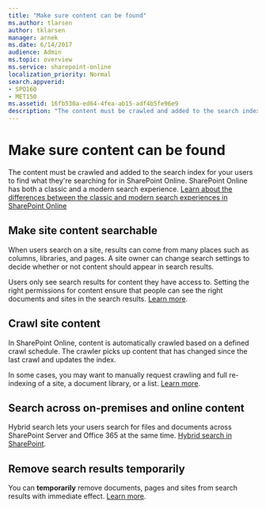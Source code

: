 ```yaml
---
title: "Make sure content can be found"
ms.author: tlarsen
author: tklarsen
manager: arnek
ms.date: 6/14/2017
audience: Admin
ms.topic: overview
ms.service: sharepoint-online
localization_priority: Normal
search.appverid:
- SPO160
- MET150
ms.assetid: 16fb530a-ed64-4fea-ab15-adf4b5fe96e9
description: "The content must be crawled and added to the search index for your users to find what they're searching for in SharePoint Online."
---
```


# Make sure content can be found

The content must be crawled and added to the search index for your users to find what they're searching for in SharePoint Online. SharePoint Online has both a classic and a modern search experience. [Learn about the differences between the classic and modern search experiences in SharePoint Online](differences-classic-modern-search.md)

  
 ## Make site content searchable
  
When users search on a site, results can come from many places such as columns, libraries, and pages. A site owner can change search settings to decide whether or not content should appear in search results. 
  
Users only see search results for content they have access to. Setting the right permissions for content ensure that people can see the right documents and sites in the search results. [Learn more](make-site-content-searchable.md).
  
## Crawl site content
  
In SharePoint Online, content is automatically crawled based on a defined crawl schedule. The crawler picks up content that has changed since the last crawl and updates the index. 
  
In some cases, you may want to manually request crawling and full re-indexing of a site, a document library, or a list. [Learn more](crawl-site-content.md).
  
## Search across on-premises and online content
  
Hybrid search lets your users search for files and documents across SharePoint Server and Office 365 at the same time. [Hybrid search in SharePoint](/SharePoint/hybrid/hybrid-search-in-sharepoint).
  
## Remove search results temporarily
  
You can **temporarily** remove documents, pages and sites from search results with immediate effect. [Learn more](remove-search-results.md).
  

